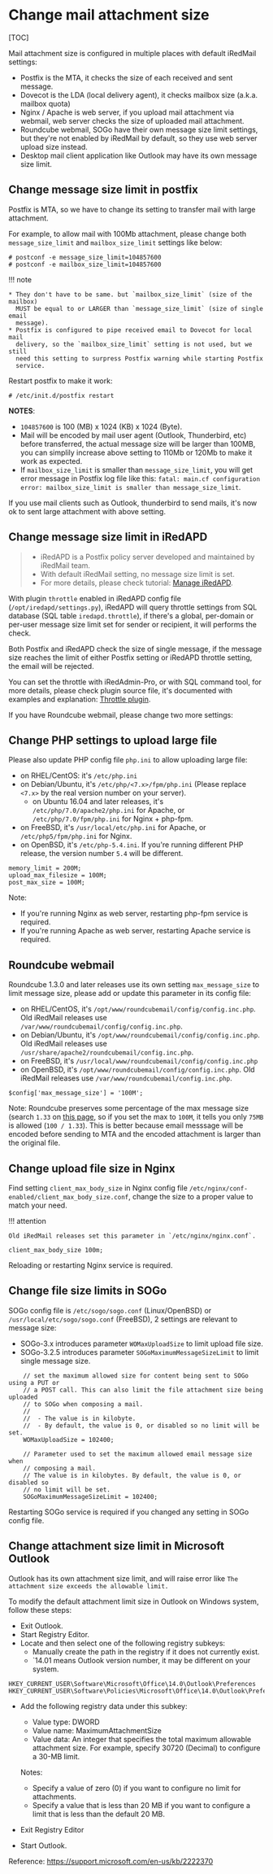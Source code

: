 # Change mail attachment size

[TOC]

Mail attachment size is configured in multiple places with default iRedMail settings:

- Postfix is the MTA, it checks the size of each received and sent message.
- Dovecot is the LDA (local delivery agent), it checks mailbox size (a.k.a. mailbox quota)
- Nginx / Apache is web server, if you upload mail attachment via webmail, web
  server checks the size of uploaded mail attachment.
- Roundcube webmail, SOGo have their own message size limit settings, but
  they're not enabled by iRedMail by default, so they use web server upload
  size instead.
- Desktop mail client application like Outlook may have its own message size
  limit.

## Change message size limit in postfix

Postfix is MTA, so we have to change its setting to transfer mail with large
attachment.

For example, to allow mail with 100Mb attachment, please change both
`message_size_limit` and `mailbox_size_limit` settings like below:

```
# postconf -e message_size_limit=104857600
# postconf -e mailbox_size_limit=104857600
```

!!! note

    * They don't have to be same. but `mailbox_size_limit` (size of the mailbox)
      MUST be equal to or LARGER than `message_size_limit` (size of single email
      message).
    * Postfix is configured to pipe received email to Dovecot for local mail
      delivery, so the `mailbox_size_limit` setting is not used, but we still
      need this setting to surpress Postfix warning while starting Postfix
      service.

Restart postfix to make it work:

```
# /etc/init.d/postfix restart
```

__NOTES__:

* `104857600` is 100 (MB) x 1024 (KB) x 1024 (Byte).
* Mail will be encoded by mail user agent (Outlook, Thunderbird, etc) before
  transferred, the actual message size will be larger than 100MB, you can
  simplily increase above setting to 110Mb or 120Mb to make it work as expected.
* If `mailbox_size_limit` is smaller than `message_size_limit`, you will get
  error message in Postfix log file like this: `fatal: main.cf configuration
  error: mailbox_size_limit is smaller than message_size_limit`.

If you use mail clients such as Outlook, thunderbird to send mails, it's now
ok to sent large attachment with above setting.

## Change message size limit in iRedAPD

> * iRedAPD is a Postfix policy server developed and maintained by iRedMail team.
> * With default iRedMail setting, no message size limit is set.
> * For more details, please check tutorial: [Manage iRedAPD](./manage.iredapd.html).

With plugin `throttle` enabled in iRedAPD config file (`/opt/iredapd/settings.py`),
iRedAPD will query throttle settings from SQL database (SQL table `iredapd.throttle`),
if there's a global, per-domain or per-user message size limit set for sender
or recipient, it will performs the check.

Both Postfix and iRedAPD check the size of single message, if the message size reaches
the limit of either Postfix setting or iRedAPD throttle setting, the email will
be rejected.

You can set the throttle with iRedAdmin-Pro, or with SQL command tool, for more
details, please check plugin source file, it's documented with examples and
explanation: [Throttle plugin](https://github.com/iredmail/iRedAPD/blob/master/plugins/throttle.py).

If you have Roundcube webmail, please change two more settings:

## Change PHP settings to upload large file

Please also update PHP config file `php.ini` to allow uploading large file:

* on RHEL/CentOS: it's `/etc/php.ini`
* on Debian/Ubuntu, it's `/etc/php/<7.x>/fpm/php.ini` (Please replace `<7.x>`
  by the real version number on your server).
    * on Ubuntu 16.04 and later releases, it's `/etc/php/7.0/apache2/php.ini`
      for Apache, or `/etc/php/7.0/fpm/php.ini` for Nginx + php-fpm.
* on FreeBSD, it's `/usr/local/etc/php.ini` for Apache, or
  `/etc/php5/fpm/php.ini` for Nginx.
* on OpenBSD, it's `/etc/php-5.4.ini`. If you're running different PHP release,
  the version number `5.4` will be different.

```
memory_limit = 200M;
upload_max_filesize = 100M;
post_max_size = 100M;
```

Note:

* If you're running Nginx as web server, restarting php-fpm service is required.
* If you're running Apache as web server, restarting Apache service is required.

## Roundcube webmail

Roundcube 1.3.0 and later releases use its own setting `max_message_size` to
limit message size, please add or update this parameter in its config file:

* on RHEL/CentOS, it's `/opt/www/roundcubemail/config/config.inc.php`.
  Old iRedMail releases use `/var/www/roundcubemail/config/config.inc.php`.
* on Debian/Ubuntu, it's `/opt/www/roundcubemail/config/config.inc.php`.
  Old iRedMail releases use `/usr/share/apache2/roundcubemail/config.inc.php`.
* on FreeBSD, it's `/usr/local/www/roundcubemail/config/config.inc.php`
* on OpenBSD, it's `/opt/www/roundcubemail/config/config.inc.php`.
  Old iRedMail releases use `/var/www/roundcubemail/config.inc.php`.

```
$config['max_message_size'] = '100M';
```

Note: Roundcube preserves some percentage of the max message size
(search `1.33` on [this page](https://github.com/roundcube/roundcubemail/blob/master/program/actions/mail/compose.php#L1484), so if you set the max to `100M`, it tells you only `75MB` is
allowed (`100 / 1.33`). This is better because email messsage will be encoded
before sending to MTA and the encoded attachment is larger than the original file.

## Change upload file size in Nginx

Find setting `client_max_body_size` in Nginx config file
`/etc/nginx/conf-enabled/client_max_body_size.conf`, change the size to a
proper value to match your need.

!!! attention

    Old iRedMail releases set this parameter in `/etc/nginx/nginx.conf`.

```
client_max_body_size 100m;
```

Reloading or restarting Nginx service is required.

## Change file size limits in SOGo

SOGo config file is `/etc/sogo/sogo.conf` (Linux/OpenBSD) or
`/usr/local/etc/sogo/sogo.conf` (FreeBSD), 2 settings are relevant to message size:

* SOGo-3.x introduces parameter `WOMaxUploadSize` to limit upload file size.
* SOGo-3.2.5 introduces parameter `SOGoMaximumMessageSizeLimit` to limit single
  message size.

```
    // set the maximum allowed size for content being sent to SOGo using a PUT or
    // a POST call. This can also limit the file attachment size being uploaded
    // to SOGo when composing a mail.
    //
    //  - The value is in kilobyte.
    //  - By default, the value is 0, or disabled so no limit will be set.
    WOMaxUploadSize = 102400;

    // Parameter used to set the maximum allowed email message size when
    // composing a mail.
    // The value is in kilobytes. By default, the value is 0, or disabled so
    // no limit will be set.
    SOGoMaximumMessageSizeLimit = 102400;
```

Restarting SOGo service is required if you changed any setting in SOGo config file.

## Change attachment size limit in Microsoft Outlook

Outlook has its own attachment size limit, and will raise error like `The
attachment size exceeds the allowable limit.`

To modify the default attachment limit size in Outlook on Windows system,
follow these steps:

* Exit Outlook.
* Start Registry Editor.
* Locate and then select one of the following registry subkeys:
    * Manually create the path in the registry if it does not currently exist.
    * `14.01 means Outlook version number, it may be different on your system.

```
HKEY_CURRENT_USER\Software\Microsoft\Office\14.0\Outlook\Preferences
HKEY_CURRENT_USER\Software\Policies\Microsoft\Office\14.0\Outlook\Preferences
```

* Add the following registry data under this subkey:

    * Value type: DWORD
    * Value name: MaximumAttachmentSize
    * Value data: An integer that specifies the total maximum allowable
      attachment size. For example, specify 30720 (Decimal) to configure a
      30-MB limit.

    Notes:

    * Specify a value of zero (0) if you want to configure no limit for attachments.
    * Specify a value that is less than 20 MB if you want to configure a limit
      that is less than the default 20 MB.

* Exit Registry Editor
* Start Outlook.

Reference: <https://support.microsoft.com/en-us/kb/2222370>
